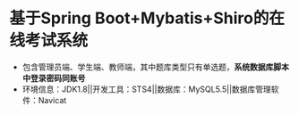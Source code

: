 # 基于Spring Boot+Mybatis+Shiro的在线考试系统
- 包含管理员端、学生端、教师端，其中题库类型只有单选题，**系统数据库脚本中登录密码同账号**
- 环境信息：JDK1.8||开发工具：STS4||数据库：MySQL5.5||数据库管理软件：Navicat
